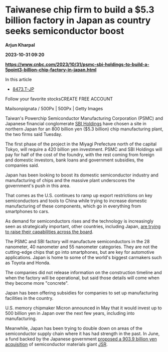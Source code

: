 # Taiwanese chip firm to build a $5.3 billion factory in Japan as country seeks semiconductor boost
**Arjun Kharpal**

**2023-10-31 09:20**

**https://www.cnbc.com/2023/10/31/psmc-sbi-holdings-to-build-a-5point3-billion-chip-factory-in-japan.html**

In this article

*   [8473.T-JP](https://www.cnbc.com/quotes/8473.T-JP)

Follow your favorite stocksCREATE FREE ACCOUNT

Mailsonpignata / 500Px | 500Px | Getty Images

Taiwan's Powerchip Semiconductor Manufacturing Corporation (PSMC) and Japanese financial conglomerate [SBI Holdings](https://www.cnbc.com/quotes/8473.T-JP/) have chosen a site in northern Japan for an 800 billion yen ($5.3 billion) chip manufacturing plant, the two firms said Tuesday.

The first phase of the project in the Miyagi Prefecture north of the capital Tokyo, will require a 420 billion yen investment. PSMC and SBI Holdings will pay for half of the cost of the foundry, with the rest coming from foreign and domestic investors, bank loans and government subsidies, the companies said.

Japan has been looking to boost its domestic semiconductor industry and manufacturing of chips and the massive plant underscores the government's push in this area.

That comes as the U.S. continues to ramp up export restrictions on key semiconductors and tools to China while trying to increase domestic manufacturing of these components, which go in everything from smartphones to cars.

As demand for semiconductors rises and the technology is increasingly seen as strategically important, other countries, including Japan, [are trying to raise their capabilities across the board](https://www.cnbc.com/2021/08/18/japan-worries-it-could-be-left-behind-as-us-invests-in-chips.html).

The PSMC and SBI factory will manufacture semiconductors in the 28 nanometer, 40 nanometer and 55 nanometer categories. They are not the cutting-edge chips that go into smartphones, but are key for automotive applications. Japan is home to some of the world's biggest carmakers such as Toyota and Honda.

The companies did not release information on the construction timeline and when the factory will be operational, but said those details will come when they become more "concrete".

Japan has been offering subsidies for companies to set up manufacturing facilities in the country.

U.S. memory chipmaker Micron announced in May that it would invest up to 500 billion yen in Japan over the next few years, including into manufacturing.

Meanwhile, Japan has been trying to double down on areas of the semiconductor supply chain where it has had strength in the past. In June, a fund backed by the Japanese government [proposed a 903.9 billion yen acquisition](https://www.cnbc.com/2023/06/26/japan-backed-fund-to-buy-semiconductor-firm-jsr-for-6point3-billion.html) of semiconductor materials giant [JSR](https://www.cnbc.com/quotes/4185.T-JP/).